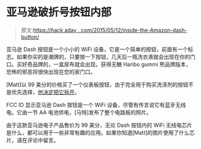 # 亚马逊破折号按钮内部

> 原文:[https://hack aday . com/2015/05/12/inside-the-Amazon-dash-button/](https://hackaday.com/2015/05/12/inside-the-amazon-dash-button/)

亚马逊 Dash 按钮是一个小小的 WiFi 设备，它是一个简单的按钮，前面有一个标志。如果你买的是潮牌的，只要按一下按钮，几天后一瓶洗衣液就会出现在你的门口。买好奇品牌的，一盒尿布就会出现。获得无糖 Haribo gummi 熊品牌版本，恐怖的邪恶将很快出现在您的家门口。

[Matt]以 99 美分的价格买了一个仪表板按钮，由于完全用于购买洗涤剂的按钮不是优先选择，[他决定把它拆开](http://www.amateurradio.com/inside-the-802-11bgn-amazon-dash-button/)。

FCC ID 显示亚马逊 Dash 按钮是一个 WiFi 设备，尽管有传言说它有蓝牙无线电。它由一节 AA 电池供电，[马特]发布了整个电路板的照片。

由于这款亚马逊电子产品售价为 99 美分，无论 Dash 按钮内的 WiFi 无线电芯片是什么，都可以用于一些非常有趣的应用。如果你知道[Matt]的图片使用了什么芯片，请在评论中留言。